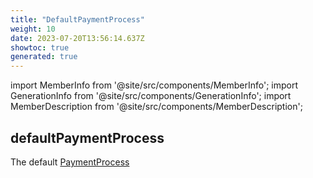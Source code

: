 ```yaml
---
title: "DefaultPaymentProcess"
weight: 10
date: 2023-07-20T13:56:14.637Z
showtoc: true
generated: true
---
```

<!-- This file was generated from the Vendure source. Do not modify. Instead, re-run the "docs:build" script -->
import MemberInfo from '@site/src/components/MemberInfo';
import GenerationInfo from '@site/src/components/GenerationInfo';
import MemberDescription from '@site/src/components/MemberDescription';


## defaultPaymentProcess

<GenerationInfo sourceFile="packages/core/src/config/payment/default-payment-process.ts" sourceLine="26" packageName="@vendure/core" />

The default <a href='/typescript-api/payment/payment-process#paymentprocess'>PaymentProcess</a>

